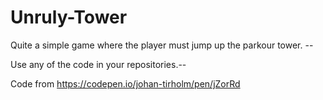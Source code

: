 # Unruly-Tower

Quite a simple game where the player must jump up the parkour tower. --

Use any of the code in your repositories.--

Code from https://codepen.io/johan-tirholm/pen/jZorRd
